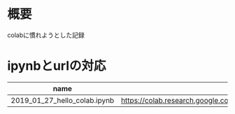 # 概要
colabに慣れようとした記録

# ipynbとurlの対応
| name | url |
| -- | -- |
| 2019_01_27_hello_colab.ipynb | https://colab.research.google.com/drive/1RydSOZpSFiSRNd5wkEpm_DT2zHsV4VdF |
